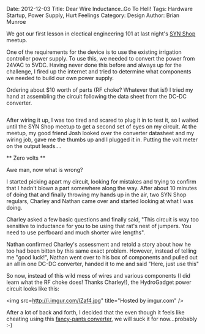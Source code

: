 Date: 2012-12-03
Title: Dear Wire Inductance..Go To Hell!
Tags: Hardware Startup, Power Supply, Hurt Feelings
Category: Design
Author: Brian Munroe


We got our first lesson in electical engineering 101 at last night's [SYN
Shop](https://synshop.org) meetup.


One of the requirements for the device is to use the existing irrigation
controller power supply.  To use this, we needed to convert the power from 24VAC to
5VDC.  Having never done this before and always up for the challenge, I fired up the internet and tried to determine
what components we needed to build our own power supply.


Ordering about $10 worth of parts (RF choke?  Whatever that is!) I tried my hand
at assembling the circuit following the data sheet from the DC-DC converter.


<img src="http://i.imgur.com/kbABb.jpg?sss" alt="" title="Hosted by imgur.com" />


After wiring it up, I was too tired and scared to plug it in to test it, so I
waited until the SYN Shop meetup to get a second set of eyes on my circuit.  At
the meetup, my good friend Josh looked over the converter datasheet and my wiring
job, gave me the thumbs up and I plugged it in.  Putting the volt meter on the
output leads....


** Zero volts **


Awe man, now what is wrong?


I started picking apart my circuit, looking for mistakes and trying to confirm
that I hadn't blown a part somewhere along the way.  After about 10 minutes of
doing that and finally throwing my hands up in the air, two SYN Shop regulars, Charley and Nathan came over and started looking at what I was doing.


Charley asked a few basic questions and finally said, "This circuit is way too
sensitive to inductance for you to be using that rat's nest of jumpers.  You need
to use perfboard and much shorter wire lengths".


Nathan confirmed Charley's assessment and retold a story about how he too had
been bitten by this same exact problem.  However, instead of telling me "good
luck!", Nathan went over to his box of components and pulled out an all in one
DC-DC converter, handed it to me and said "Here, just use this"

So now, instead of this wild mess of wires and various components (I did learn
what the RF choke does!  Thanks Charley!), the HydroGadget power circuit looks
like this:

<img src=http://i.imgur.com/lZaf4.jpg" title="Hosted by imgur.com" />


After a lot of back and forth, I decided that the even though it feels like
cheating using this [fancy-pants
converter](http://www.mouser.com/ProductDetail/Murata-Power-Solutions/OKI-78SR-5-15-W36-C/?qs=sGAEpiMZZMtwaiKVUtQsNemMZL4TplJBqOl7845nWHA%3d),
we will suck it for now...probably :-)
